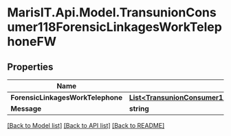 
# MarisIT.Api.Model.TransunionConsumer118ForensicLinkagesWorkTelephoneFW

## Properties

Name | Type | Description | Notes
------------ | ------------- | ------------- | -------------
**ForensicLinkagesWorkTelephone** | [**List&lt;TransunionConsumer118ForensicLinkagesWorkTelephone&gt;**](TransunionConsumer118ForensicLinkagesWorkTelephone.md) |  | [optional] 
**Message** | **string** |  | [optional] 

[[Back to Model list]](../README.md#documentation-for-models)
[[Back to API list]](../README.md#documentation-for-api-endpoints)
[[Back to README]](../README.md)

